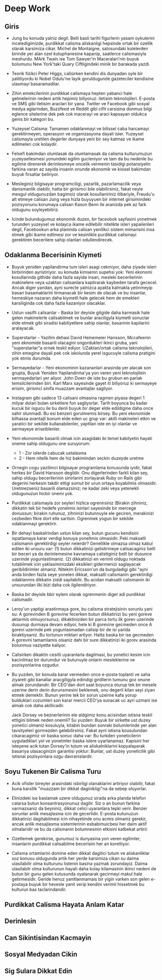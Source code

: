 # Deep Work

## Giris

- Jung bu konuda yalniz degil. Belli basli tarihi figurlerin yasam oykulerini inceledigimizde, purdikkat calisma aliskanligi hepsinde ortak bir ozellik olarak karsimiza cikar. Michel de Montaigne, satosundaki kulelerden birinde yer alan ozel kutuphanesine kapanip, saatlerce calismasiyla meshurdu. MArk Twain ise Tom Sawyer'in Maceralari'nin buyuk bolumunu New York'taki Quary Ciftligindeki minik bir barakada yazdi.

- Teorik fizikci Peter Higgs, calisirken kendini dis dunyadan oyle bir yalitliyordu ki Nobel Odulu'ne layik goruldugunde gazeteciler kendisine ulasmayi basaramadilar. 

- Zihin emekcilerinin purdikkat calismaya hepten yabanci hale gelmelerinin nedeni artik hepimiz biliyoruz: iletisim teknolojileri. E-posta ve SMS gibi iletisim araclari bir yana. Twitter ve Facebook gibi sosyal medya aglarindan, Buzzfeed ve Reddit gibi cifit carsisina donmus bilgi eglence sitelerine dek pek cok macerayi ve araci kapsayan oldukca genis bir kategori bu. 

- Yuzeysel Calisma: Tamamen odaklanmayi ve bilissel caba harcamayi gerektirmeyen, operasyon ve organizasyona dayali isler. Yuzeysel calismayla uretilen degerler dunyaya yeni bir sey katmaz ve ikame edilmeleri cok kolaydir. 

- Felsefi bakimdan olumlasak da olumlamasak da calisma kulturumuzun yuzeysellesmesi yonundeki egilim gucleniyor ve tam da bu nedenle bu egilime direnerek derinlesmeye oncelik vermenin tasidigi potansiyelin farkina varan az sayida insanin onunde ekonomik ve kisisel bakimdan buyuk firsatlar beliriyor. 

- Mesleginiz bilgisayar programciligi, yazarlik, pazarlamacilik veya danismanlik olabilir, hatta bir girisimci bile olabilirsiniz, fakat neyle mesgul oldugunuzdan bagimsiz olarak kosullaniriniz itibariyle, Freudu'u alt etmeye calisan Jung veya hizla buyuyuen bir internet girisimindeki pozisyonunu korumaya calisan Kason Benn ile aranizda pek az fark oldugunu soyleyebiliriz.

- Icinde bulundugumuz ekonomik duzen, bir faceobok sayfasini yonetmek turunden yuzeysel ve kolayca ikame edilebilir nitelikte isleri yapailenleri degil, Facebookun arka planinda calisan yenilikci sistem mimarisini insa etmek gibi ikame edilmesi zor ve kesinlikle purdikkat calismayi gerektiren becerilere sahip olanlari odullendirecek.

## Odaklanma Becerisinin Kiymeti

- Buyuk yeniden yapilandirma tum isleri asagi cekmiyor, daha ziyade isleri birbirinden ayristiriyor. su konuda kimsenin supehsi yok: Yeni ekonomi kosullarinda githide daha fazla sayida insan, mesleki becerilerinin makinelere veya uzaktan calisanlara kaptirarak kaybeden tarafa gececel. Ancak diger yandan, ayni surecte yalnizca ayakta kalmakla yetinmeyip basari basamaklarini tirmanacak bir kesim de olacak ve bu insanlar, hemeskiye nazaran daha kiymetli hale gelecek hem de emekleri karsiliginda cok daha fazla kazaniyor olacaklar. 

- Ustun vasifli calisanlar - Baska bir deyisle gitgide daha karmasik hale gelen makinelerle calisabilmek ve bunlar araciligyla kiymetli sonuclar elde etmek gibi siradisi kabiliyetlere sahip olanlar, basarinin kapilarini aralayacak. 

- Superstarlar - Yazilim dehasi David Heinemeier Hansson, Mccafeenin yeni eknomide basarili olacagini ongordukleri ikinci gruba, yani "superstarlar"a ornek teskil ediyor. UZaktan/ortak calisma teknolojileri, zihin emegine dayali pek cok iskolunda yerel isgucuyle calisma pratigini yok etmis durumda. 

- Sermayedarlar - Yeni ekonominin kazananlari arasinda yer alacak son grupta, Buyuk Yeniden Yapilandirma'ya yon veren yeni teknolojilein sermayedarlari yer aliyor. John Doerr de iste bu grubun en parlak temsilcilerinden biri. Karl Marx sayesinde gayet iti biliyoruz ki sermayeye erisim, girismci sinifa muazzam avantajlar sagliyor. 

- Instagram gibi sadece 13 calisani olmasina ragmen piyasa degeri 1 milyar dolari bulan sirketlere fon sagliyorlar. Tarih boyunca bu kadar kucuk bir isgucu ile bu denli buyuk bir deger elde edildigine daha once sahir olunmadi. Bu esi benzeri gorulmemis birsey. Bu yeni ekonomide bilhassa avantajli konum elde eden uc grup var: akilli makineleri etkin ve yaratici bir sekilde kullanabilenler, yaptilari iste en iyi olanlar ve sermayeye eriseiblenler. 

- Yeni ekonomide basarili olmak icin asagidaki iki temel kabilyetin hayati oneme sahip oldugunu one suruyorum:
  - 1 - Zor islerde cabucak ustalasma
  - 2 - Hem nitelik hem de hiz bakimindan seckin duzeyde uretme

- Ornegin cogu yazilimci bilgisayar programlama konusunda iyidir, fakat herkes bir David Hansson degildir. Onu digerlerinden farkli kilan sey, sahip oldugu becerilerinin sinirlarini zorlayarak Ruby on Rails gibi degerini herkesin takdir ettigi somut bir urun ortaya koyabilmis olmasidir. Uretmezseniz basarili olamazsiniz; ne kadar zeki veya yetenekli oldugunuzun hicbir onemi yok. 

- Purdikkat calismayla zor seyleri hizlica ogrenirsiniz
  (Birakin zihniniz, dikkatin tek bir hedefe yonelmis isinlari sayesinde bir mercege donussun; birakin ruhunuz, zihninizi butunnuyle ele geciren, merakinizi cezbeden fikre dort elle sarilsin. Ogrenmek yogun bir sekilde odaklanmayi gerektirir. 
  
- Bir dehayi baskalrindan ustun kilan sey, butun gucunu kendisini ispatlamaya karar verdigi konuya yoneltmis olmasidir. Peki maksatli calismanin gerektirdigi seyler nelerdir? Genellikle olmazsa olmaz kabul edilen iki unsuru var: (1) butun dikkatinizi gelistirmeye calisacaginiz belli bir beceri ya da derinlemesine kavramaya calistiginiz belli bir dusunce uzerinde yogunlastimaniz. (2) dikkatinizi en verimli oldugu noktada tutabilmek icin yaklasiminizdaki eksikleri gidermenizi saglayacak geribildirimler almaniz. Nitekim Ericsson'un da burguladigi gibi "ayni anda birden fazla seye yonelen dikkat, maksatli calismanin gerektirdigi odaklanmis dikkatin ziddi sayilabilir. Bu acidan maksatli calismanin iki unsurundan ilki bizi daha cok ilgilendiriyor. 

- Baska bir deyisle bbir eylem olarak ogrenmenin diger adi purdikkat calismadir. 

- Leroy'un yaptigi arastirmaya gore, bu calisma stratejisinin sorunlu yani su: A gorevinden B gorevine fecerken butun dikkatinizi bu yeni goreve aktarmis olmuyorsunuz; dikaktinizden bir parca tortu ilk gorev uzerinde dusunup durmaya devam ediyor, hele ki B gorevine gecmeden once A gorevi uzerinde pek yogunlasmadan calisip bir de isi yarida biraktiysaniz. Bu tortunun miktari artiyor. Hatta baska bir ise gecmeden A gorevini tamamlamis olsaniz dahi bir sure dikkatinizi iki gorev arasinda bolunmus vaziyette kaliyor. 

- Calisirken dikaktin cesitli uyaranlarla dagilmasi, bu yonetici kesim icin kacinilmaz bir durumdur ve butunuyle onlarin mesleklerine ve pozisyonlarina ozgudur. 

- Bu yuzden, bir konuda karar vermeden once e-posta toplanti ve saha ziyareti gibi kanallar aracgiligyla edindigi girdilerin tumunu goz onune almak zorundandir. Bir CEO'dan dort saat boyunca oturup tek bir mesele uzerine derin derin durunsmesini beklemek, onu degerli kilan seyi ziyan etmek demektir. Bunun yerine tek bir sorun uzeirne kafa yorup bulduklari cozumleri son karar mercii CEO'ya sunacak uc ayri uzmani ise almak cok daha akillicadir. 

  Jack Dorsey ve beznerlerinin ele aldgimiz konu acisindan istisna teskil ettigini bilmek neden onemli? Su yuzden: Buyuk bir sirkette ust duzey yonetici olmaniz kosuluyla, kitabin bundan sonraki bolumlerinde yer alan tavsityeleri gormezden gelebilirsiniz. Fakat ayni istisna kousulundan cikaracagimiz vir baska sonuc daha var: Bu turkden yoneticilerin uyguladiklari yol ve yonetmler baska islere uyarlanamaz. Kapisini her isteyene acik tutan Dorsey'in tutum ve aliskalniklarini kopyalayarak basariya ulasacginizin garantisi yoktur: Bunlar, ust duzey yoneticilik gibi istisnai pozisyonlara ozgu davranislardir. 

## Soyu Tukenen Bir Calisma Turu

- Acik ofisler bireyler arasindaki isbirligi olanaklarini artiriyor olabilir, fakat buna karsilik "muazzam bir dikkat daginikligi"na da sebep oluyorlar.

- Elinizdeki ise baslamak uzere oldugunuz sirada arka planda telefon calarsa butun konsantrasyonunuz dagilir. Siz o an bunun farkina varmazsaniz da beyniniz, dikkat celici uyaranlara tepki verir. Benzer sorunlar anlik mesajlasma icin de gecerlidir. E-posta kutunuzun dikkatinizi dagitabilmesi icin nihayetinde onu acmis olmaniz gerekir, ancak anlik mesajlasma sistemlerinin esbabimuicbesi her daim aktif olmalaridir ve bu da calismanin bolumnesinin etkisini katbekat artirir. 

- Ozetlemek gerekirse, gunumuz is dunyasina yon veren egilimler, insanlarin purdikkat calisabilme becerisini her an koreltiyor. 

- Calisma ortamlarini domine eden dikkat dagitici tutum ve aliskanliklar soz konusu oldugunda artik her yerde karsimiza cikan su daima ulasilabilir olma kulturunu listenin basina yazmak zorundayiz. Daima ulasilabilr olma kulturunun hayati daha kolay kilamasinin ikinci nedeni de butun bir gunu gelen kutusunda oyalanarak gecirmeyi makul hale getirmesidir. Geride henuz yanitlanmamais bir yigin varken son gelen e-postaya buyuk bir hevesle yanit verip kendini verimli hissetmek bu kulturun bas taclarindandir. 

## Purdikkat Calisma Hayata Anlam Katar

## Derinlesin

## Can Sikintisindan Kacmayin

## Sosyal Medyadan Cikin

## Sig Sulara Dikkat Edin
